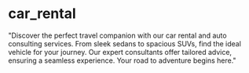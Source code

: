 # car_rental
"Discover the perfect travel companion with our car rental and auto consulting services. From sleek sedans to spacious SUVs, find the ideal vehicle for your journey. Our expert consultants offer tailored advice, ensuring a seamless experience. Your road to adventure begins here."

